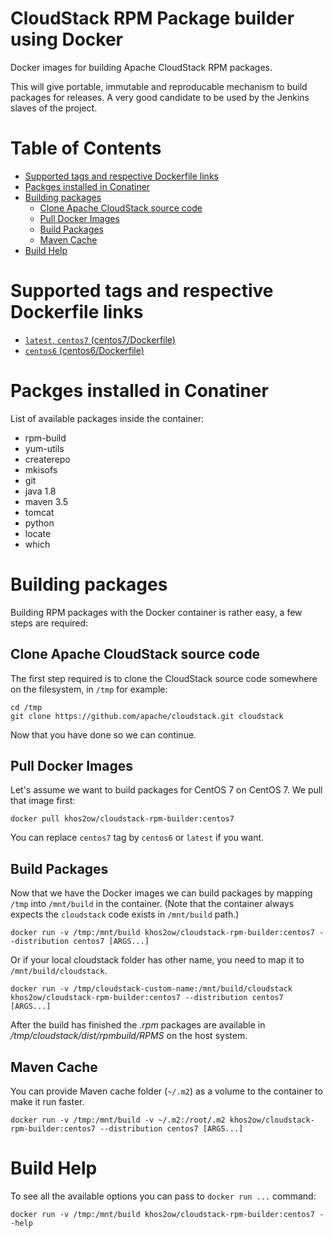 # CloudStack RPM Package builder using Docker
Docker images for building Apache CloudStack RPM packages.

This will give portable, immutable and reproducable mechanism to build packages for releases. A very good candidate to be used by the Jenkins slaves of the project.

# Table of Contents

- [Supported tags and respective Dockerfile links](https://github.com/khos2ow/cloudstack-rpm-builder#supported-tags-and-respective-dockerfile-links)
- [Packges installed in Conatiner](https://github.com/khos2ow/cloudstack-rpm-builder#packges-installed-in-conatiner)
- [Building packages](https://github.com/khos2ow/cloudstack-rpm-builder#building-packages)
  - [Clone Apache CloudStack source code](https://github.com/khos2ow/cloudstack-rpm-builder#clone-apache-cloudstack-source-code)
  - [Pull Docker Images](https://github.com/khos2ow/cloudstack-rpm-builder#pull-docker-images)
  - [Build Packages](https://github.com/khos2ow/cloudstack-rpm-builder#build-packages)
  - [Maven Cache](https://github.com/khos2ow/cloudstack-rpm-builder#maven-cache)
- [Build Help](https://github.com/khos2ow/cloudstack-rpm-builder#build-help)

# Supported tags and respective Dockerfile links
- [`latest`, `centos7` (centos7/Dockerfile)](https://github.com/khos2ow/cloudstack-rpm-builder/blob/master/centos7/Dockerfile)
- [`centos6` (centos6/Dockerfile)](https://github.com/khos2ow/cloudstack-rpm-builder/blob/master/centos6/Dockerfile)

# Packges installed in Conatiner
List of available packages inside the container:

- rpm-build
- yum-utils
- createrepo
- mkisofs
- git
- java 1.8
- maven 3.5
- tomcat
- python
- locate
- which

# Building packages
Building RPM packages with the Docker container is rather easy, a few steps are required:

## Clone Apache CloudStack source code
The first step required is to clone the CloudStack source code somewhere on the filesystem, in `/tmp` for example:

    cd /tmp
    git clone https://github.com/apache/cloudstack.git cloudstack

Now that you have done so we can continue.

## Pull Docker Images
Let's assume we want to build packages for CentOS 7 on CentOS 7. We pull that image first:

    docker pull khos2ow/cloudstack-rpm-builder:centos7

You can replace `centos7` tag by `centos6` or `latest` if you want.

## Build Packages
Now that we have the Docker images we can build packages by mapping `/tmp` into `/mnt/build` in the container. (Note that the container always expects the `cloudstack` code exists in `/mnt/build` path.)

    docker run -v /tmp:/mnt/build khos2ow/cloudstack-rpm-builder:centos7 --distribution centos7 [ARGS...]

Or if your local cloudstack folder has other name, you need to map it to `/mnt/build/cloudstack`.

    docker run -v /tmp/cloudstack-custom-name:/mnt/build/cloudstack khos2ow/cloudstack-rpm-builder:centos7 --distribution centos7 [ARGS...]

After the build has finished the *.rpm* packages are available in */tmp/cloudstack/dist/rpmbuild/RPMS* on the host system.

## Maven Cache
You can provide Maven cache folder (`~/.m2`) as a volume to the container to make it run faster.

    docker run -v /tmp:/mnt/build -v ~/.m2:/root/.m2 khos2ow/cloudstack-rpm-builder:centos7 --distribution centos7 [ARGS...]

# Build Help
To see all the available options you can pass to `docker run ...` command:

    docker run -v /tmp:/mnt/build khos2ow/cloudstack-rpm-builder:centos7 --help

